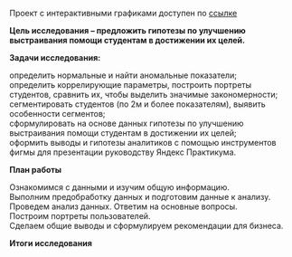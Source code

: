 Проект с интерактивными графиками доступен по [ссылке](https://nbviewer.org/github/VASILEV-SERGEI/pet_projects/blob/main/hakaton_project_practicum/hakaton_project_practicum.ipynb "Нажми для перехода")


**Цель исследования – предложить гипотезы по улучшению выстраивания помощи студентам в достижении их целей.**

**Задачи исследования:**

определить нормальные и найти аномальные показатели;  
определить коррелирующие параметры, построить портреты студентов, сравнить их, чтобы выделить значимые закономерности;  
сегментировать студентов (по 2м и более показателям), выявить особенности сегментов;  
сформулировать на основе данных гипотезы по улучшению выстраивания помощи студентам в достижении их целей;  
оформить выводы и гипотезы аналитиков с помощью инструментов фигмы для презентации руководству Яндекс Практикума.  

**План работы**

Ознакомимся с данными и изучим общую информацию.  
Выполним предобработку данных и подготовим данные к анализу.  
Проведем анализ данных. Ответим на основные вопросы.  
Построим портреты пользователей.  
Сделаем общие выводы и сформулируем рекомендации для бизнеса.  

**Итоги исследования**



